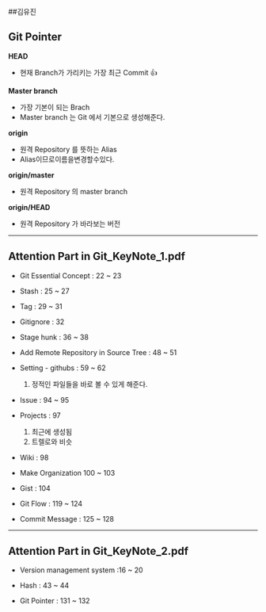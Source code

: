 ##김유진


## Git Pointer

**HEAD**
  - 현재 Branch가 가리키는 가장 최근 Commit :+1:

**Master branch**
  - 가장 기본이 되는 Brach
  - Master branch 는 Git 에서 기본으로 생성해준다.

**origin**
  - 원격 Repository 를 뜻하는 Alias
  - Alias이므로이름을변경할수있다.

**origin/master**
  - 원격 Repository 의 master branch

**origin/HEAD**
  - 원격 Repository 가 바라보는 버전  

---

## Attention Part in Git_KeyNote_1.pdf

* Git Essential Concept : 22 ~ 23

* Stash : 25 ~ 27

* Tag : 29 ~ 31

* Gitignore : 32

* Stage hunk : 36 ~ 38

* Add Remote Repository in Source Tree : 48 ~ 51

* Setting - githubs : 59 ~ 62
    1. 정적인 파일들을 바로 볼 수 있게 해준다.

* Issue : 94 ~ 95

* Projects : 97
    1. 최근에 생성됨
    2. 트렐로와 비슷

* Wiki : 98

* Make Organization 100 ~ 103

* Gist : 104

* Git Flow : 119 ~ 124

* Commit Message  : 125 ~ 128

---

## Attention Part in Git_KeyNote_2.pdf

* Version management system :16 ~ 20

* Hash : 43 ~ 44

* Git Pointer : 131 ~ 132
